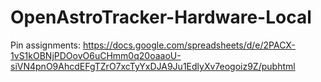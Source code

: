 # OpenAstroTracker-Hardware-Local

Pin assignments: https://docs.google.com/spreadsheets/d/e/2PACX-1vS1kOBNjPDOovO6uCHmm0q20oaaoU-siVN4pnO9AhcdEFgTZrO7xcTyYxDJA9Ju1EdlyXv7eogoiz9Z/pubhtml
